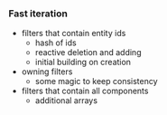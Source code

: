 ### Fast iteration
- filters that contain entity ids
  - hash of ids
  - reactive deletion and adding
  - initial building on creation
- owning filters
  - some magic to keep consistency
- filters that contain all components
  - additional arrays

